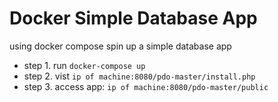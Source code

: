 # Docker Simple Database App
using docker compose spin up a simple database app
- step 1. run ```docker-compose up``` 
- step 2. vist ```ip of machine:8080/pdo-master/install.php```
- step 3. access app: ```ip of machine:8080/pdo-master/public```
